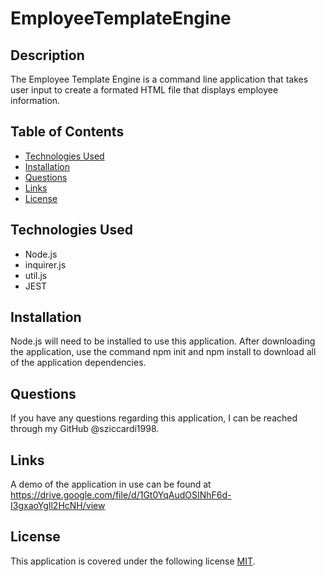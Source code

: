 # EmployeeTemplateEngine

## Description

The Employee Template Engine is a command line application that takes user input to create a formated HTML file that displays employee information.


## Table of Contents

  - [Technologies Used](#technologies-used)
  - [Installation](#installation)
  - [Questions](#questions)
  - [Links](#links)
  - [License](#license)


## Technologies Used

* Node.js
* inquirer.js
* util.js
* JEST


## Installation

Node.js will need to be installed to use this application. After downloading the application, use the command npm init and npm install to download all of the application dependencies.


## Questions

If you have any questions regarding this application, I can be reached through my GitHub @sziccardi1998.


## Links

A demo of the application in use can be found at https://drive.google.com/file/d/1Gt0YqAudOSINhF6d-I3gxaoYgIl2HcNH/view


## License

This application is covered under the following license [MIT](./LICENSE).